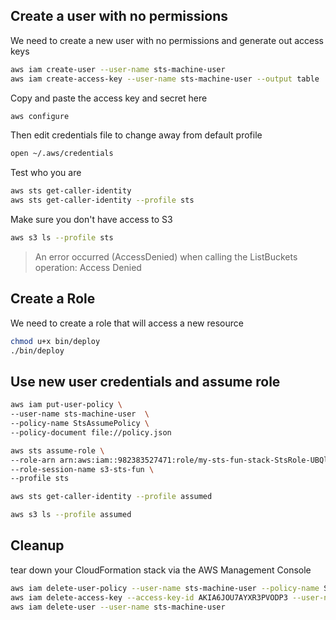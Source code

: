 ## Create a user with no permissions

We need to create a new user with no permissions and generate out access keys

```sh
aws iam create-user --user-name sts-machine-user
aws iam create-access-key --user-name sts-machine-user --output table
```

Copy and paste the access key and secret here

```sh
aws configure
```

Then edit credentials file to change away from default profile

```sh
open ~/.aws/credentials 
```

Test who you are

```sh
aws sts get-caller-identity
aws sts get-caller-identity --profile sts
```

Make sure you don't have access to S3

```sh
aws s3 ls --profile sts
```
> An error occurred (AccessDenied) when calling the ListBuckets operation: Access Denied

## Create a Role

We need to create a role that will access a new resource

```sh
chmod u+x bin/deploy
./bin/deploy
```

## Use new user credentials and assume role

```sh
aws iam put-user-policy \
--user-name sts-machine-user  \
--policy-name StsAssumePolicy \
--policy-document file://policy.json
```

```sh
aws sts assume-role \
--role-arn arn:aws:iam::982383527471:role/my-sts-fun-stack-StsRole-UBQlCIzagA7n \
--role-session-name s3-sts-fun \
--profile sts
```

```sh
aws sts get-caller-identity --profile assumed
```

```sh
aws s3 ls --profile assumed
```

## Cleanup

tear down your CloudFormation stack via the AWS Management Console

```sh
aws iam delete-user-policy --user-name sts-machine-user --policy-name StsAssumePolicy
aws iam delete-access-key --access-key-id AKIA6JOU7AYXR3PVODP3 --user-name sts-machine-user
aws iam delete-user --user-name sts-machine-user
```
